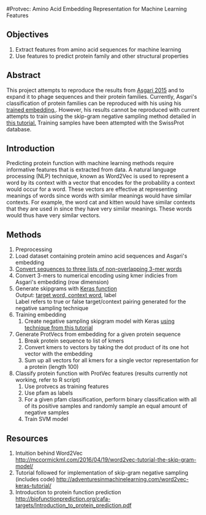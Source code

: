 #Protvec: Amino Acid Embedding Representation for Machine Learning Features

## Objectives
1. Extract features from amino acid sequences for machine learning
2. Use features to predict protein family and other structural properties

## Abstract
This project attempts to reproduce the results from [Asgari 2015](http://journals.plos.org/plosone/article?id=10.1371/journal.pone.0141287) and to expand it to phage sequences and their protein families. Currently, Asgari's classification of protein families can be reproduced with his using his [trained embedding.](https://github.com/ehsanasgari/Deep-Proteomics). However, his results cannot be reproduced with current attempts to train using the skip-gram negative sampling method detailed in [this tutorial.](http://adventuresinmachinelearning.com/word2vec-keras-tutorial/) Training samples have been attempted with the SwissProt database. 

## Introduction
Predicting protein function with machine learning methods require informative features that is extracted from data. A natural language processing (NLP) technique, known as Word2Vec is used to represent a word by its context with a vector that encodes for the probability a context would occur for a word. These vectors are effective at representing meanings of words since words with similar meanings would have similar contexts. For example, the word cat and kitten would have similar contexts that they are used in since they have very similar meanings. These words would thus have very similar vectors. 

## Methods
1. Preprocessing
  1. Load dataset containing protein amino acid sequences and Asgari's embedding
  2. [Convert sequences to three lists of non-overlapping 3-mer words](https://www.researchgate.net/profile/Mohammad_Mofrad/publication/283644387/figure/fig4/AS:341292040114179@1458381771303/Protein-sequence-splitting-In-order-to-prepare-the-training-data-each-protein-sequence.png) 
  3. Convert 3-mers to numerical encoding using kmer indicies from Asgari's embedding (row dimension)
  4. Generate skipgrams with [Keras function](https://keras.io/preprocessing/sequence/)  
        Output: [target word, context word](http://mccormickml.com/assets/word2vec/training_data.png), label  
        Label refers to true or false target/context pairing generated for the negative sampling technique             
2. Training embedding
    1. Create negative sampling skipgram model with Keras [using technique from this tutorial](http://adventuresinmachinelearning.com/word2vec-keras-tutorial/)
3. Generate ProtVecs from embedding for a given protein sequence
    1. Break protein sequence to list of kmers
    2. Convert kmers to vectors by taking the dot product of its one hot vector with the embedding 
    3. Sum up all vectors for all kmers for a single vector representation for a protein (length 100)        
4. Classify protein function with ProtVec features (results currently not working, refer to R script)
    1. Use protvecs as training features
    2. Use pfam as labels
    3. For a given pfam classification, perform binary classification with all of its positive samples and randomly sample an equal amount of negative samples
    4. Train SVM model 
    
    
## Resources 
1. Intuition behind Word2Vec http://mccormickml.com/2016/04/19/word2vec-tutorial-the-skip-gram-model/
2. Tutorial followed for implementation of skip-gram negative sampling (includes code) http://adventuresinmachinelearning.com/word2vec-keras-tutorial/
3. Introduction to protein function prediction
http://biofunctionprediction.org/cafa-targets/Introduction_to_protein_prediction.pdf
